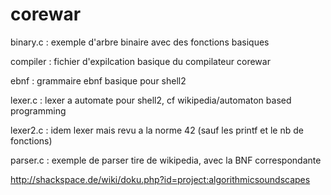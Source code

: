 corewar
=======
  binary.c : exemple d'arbre binaire avec des fonctions basiques
  
  compiler : fichier d'expilcation basique du compilateur corewar
  
  ebnf : grammaire ebnf basique pour shell2
  
  lexer.c : lexer a automate pour shell2, cf wikipedia/automaton based programming
  
  lexer2.c : idem lexer mais revu a la norme 42 (sauf les printf et le nb de fonctions)
  
  parser.c : exemple de parser tire de wikipedia, avec la BNF correspondante

http://shackspace.de/wiki/doku.php?id=project:algorithmicsoundscapes
